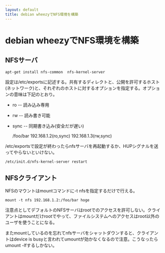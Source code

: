 ```yaml
---
layout: default
title: debian wheezyでNFS環境を構築
---
```


# debian wheezyでNFS環境を構築

## NFSサーバ

    apt-get install nfs-common  nfs-kernel-server

設定は/etc/exportsに記述する。共有するディレクトと、公開を許可するホスト(ネットワーク)と、それぞれのホストに対するオプションを指定する。オプションの意味は下記のとおり。

* ro -- 読み込み専用
* rw -- 読み書き可能
* sync -- 同期書き込み(安全だが遅い)

    /foo/bar 192.168.1.2(ro,sync) 192.168.1.3(rw,sync)

/etc/exportsで設定が終わったらnfsサーバを再起動するか、HUPシグナルを送ってやらないといけない。

    /etc/init.d/nfs-kernel-server restart

## NFSクライアント

NFSのマウントはmountコマンドに-t nfsを指定するだけで行える。

    mount -t nfs 192.168.1.2:/foo/bar hoge

注意点としてデフォルトのNFSサーバはrootでのアクセスを許可しない。クライアントはmountだけrootでやって、ファイルシステムへのアクセスはroot以外のユーザを使うことになる。

またmountしているのを忘れてnfsサーバをシャットダウンすると、クライアントはdevice is busyと言われてumountが効かなくなるので注意。こうなったらumount -lfするしかない。
